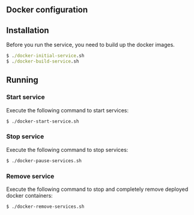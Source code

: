 ## Docker configuration 

## Installation
Before you run the service, you need to build up the docker images.
```cmd
$ ./docker-initial-service.sh
$ ./docker-build-service.sh
```

## Running

### Start service
Execute the following command to start services:
```bash
$ ./docker-start-service.sh
```

### Stop service
Execute the following command to stop services:
```bash
$ ./docker-pause-services.sh
```

### Remove service
Execute the following command to stop and completely remove deployed docker containers:
```bash
$ ./docker-remove-services.sh
```
